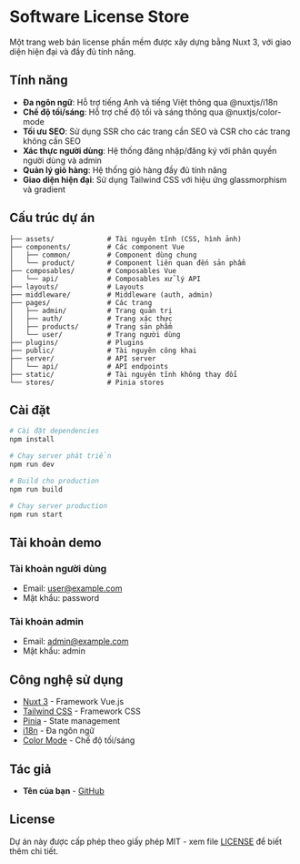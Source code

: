 # Software License Store

Một trang web bán license phần mềm được xây dựng bằng Nuxt 3, với giao diện hiện đại và đầy đủ tính năng.

## Tính năng

- **Đa ngôn ngữ**: Hỗ trợ tiếng Anh và tiếng Việt thông qua @nuxtjs/i18n
- **Chế độ tối/sáng**: Hỗ trợ chế độ tối và sáng thông qua @nuxtjs/color-mode
- **Tối ưu SEO**: Sử dụng SSR cho các trang cần SEO và CSR cho các trang không cần SEO
- **Xác thực người dùng**: Hệ thống đăng nhập/đăng ký với phân quyền người dùng và admin
- **Quản lý giỏ hàng**: Hệ thống giỏ hàng đầy đủ tính năng
- **Giao diện hiện đại**: Sử dụng Tailwind CSS với hiệu ứng glassmorphism và gradient

## Cấu trúc dự án

```
├── assets/             # Tài nguyên tĩnh (CSS, hình ảnh)
├── components/         # Các component Vue
│   ├── common/         # Component dùng chung
│   └── product/        # Component liên quan đến sản phẩm
├── composables/        # Composables Vue
│   └── api/            # Composables xử lý API
├── layouts/            # Layouts
├── middleware/         # Middleware (auth, admin)
├── pages/              # Các trang
│   ├── admin/          # Trang quản trị
│   ├── auth/           # Trang xác thực
│   ├── products/       # Trang sản phẩm
│   └── user/           # Trang người dùng
├── plugins/            # Plugins
├── public/             # Tài nguyên công khai
├── server/             # API server
│   └── api/            # API endpoints
├── static/             # Tài nguyên tĩnh không thay đổi
└── stores/             # Pinia stores
```

## Cài đặt

```bash
# Cài đặt dependencies
npm install

# Chạy server phát triển
npm run dev

# Build cho production
npm run build

# Chạy server production
npm run start
```

## Tài khoản demo

### Tài khoản người dùng
- Email: user@example.com
- Mật khẩu: password

### Tài khoản admin
- Email: admin@example.com
- Mật khẩu: admin

## Công nghệ sử dụng

- [Nuxt 3](https://nuxt.com/) - Framework Vue.js
- [Tailwind CSS](https://tailwindcss.com/) - Framework CSS
- [Pinia](https://pinia.vuejs.org/) - State management
- [i18n](https://i18n.nuxtjs.org/) - Đa ngôn ngữ
- [Color Mode](https://color-mode.nuxtjs.org/) - Chế độ tối/sáng

## Tác giả

- **Tên của bạn** - [GitHub](https://github.com/yourusername)

## License

Dự án này được cấp phép theo giấy phép MIT - xem file [LICENSE](LICENSE) để biết thêm chi tiết.